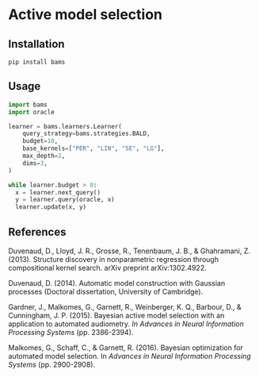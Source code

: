 # Active model selection

## Installation
```
pip install bams
```

## Usage
```Python
import bams
import oracle

learner = bams.learners.Learner(
    query_strategy=bams.strategies.BALD,
    budget=10,
    base_kernels=["PER", "LIN", "SE", "LG"],
    max_depth=2,
    dims=3,
)

while learner.budget > 0:
  x = learner.next_query()
  y = learner.query(oracle, x)
  learner.update(x, y)
```


## References

Duvenaud, D., Lloyd, J. R., Grosse, R., Tenenbaum, J. B., & Ghahramani, Z. (2013). Structure discovery in nonparametric regression through compositional kernel search. arXiv preprint arXiv:1302.4922.

Duvenaud, D. (2014). Automatic model construction with Gaussian processes (Doctoral dissertation, University of Cambridge).

Gardner, J., Malkomes, G., Garnett, R., Weinberger, K. Q., Barbour, D., & Cunningham, J. P. (2015). Bayesian active model selection with an application to automated audiometry. *In Advances in Neural Information Processing Systems* (pp. 2386-2394).

Malkomes, G., Schaff, C., & Garnett, R. (2016). Bayesian optimization for automated model selection. In *Advances in Neural Information Processing Systems* (pp. 2900-2908).
